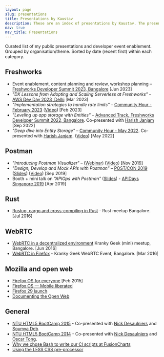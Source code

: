 ```yaml
---
layout: page
slug: presentations
title: Presentations by Kaustav
description: These are an index of presentations by Kaustav. The presentations are grouped thematically and sorted by date (recent first) within each category.
nav: true
nav_title: Presentations
---
```


Curated list of my public presentations and developer event enablement. Grouped by organisation/theme. Sorted by date (recent first) within each category.

## Freshworks

- Event enablement, content planning and review, workshop planning – [Freshworks Developer Summit 2023, Bangalore](https://www.freshworks.com/events/developer-summit-bangalore-2023/) [Jun 2023]
- _"DX Lessons from Adopting and Scaling Serverless at Freshworks"_ - [AWS Dev Day 2023, Delhi](https://pages.awscloud.com/dev-day-delhi-ty.html) [Mar 2023]
- _"Implementation strategies to handle rate limits"_ – [Community Hour - February 2023](https://community.freshworks.dev/t/community-hours-implementation-strategies-to-handle-rate-limits/8783) ([Video](https://www.youtube.com/watch?v=YNsGZG7oLa4)) [Feb 2023]
- _"Leveling up app storage with Entities"_ – [Advanced Track, Freshworks Developer Summit 2022, Bangalore](https://www.freshworks.com/events/developer-summit-bangalore-2022/). Co-presented with [Harish Janjam](https://www.linkedin.com/in/jharish/) [Sep 2022]
- _"Deep dive into Entity Storage"_ – [Community Hour - May 2022](https://community.freshworks.dev/t/community-hours-26th-may-2022-deep-dive-into-entity-storage/5875). Co-presented with [Harish Janjam](https://www.linkedin.com/in/jharish/). ([Video](https://www.youtube.com/watch?v=igT2Jt6hIpM)) [May 2022]

## Postman

- _"Introducing Postman Visualizer"_ – ([Webinar](https://www.postman.com/webinars/visualizer-webinar/)) ([Video](https://www.youtube.com/watch?v=nQNbdfKKQfc)) [Nov 2019]
- _"Design, Develop and Mock APIs with Postman"_ – [POST/CON 2019](https://community.postman.com/t/thinking-about-attending-post-con-2019/7306) ([Slides](https://noti.st/kaustavdm/jpSenb/design-develop-and-mock-apis-with-postman-workshop)) ([Video](https://www.youtube.com/watch?v=YtYFTIxTu1g)) [Sep 2019]
- Booth + mini talk on _"APIOps with Postman"_ ([Slides](https://kaustavdm.github.io/apiops-with-postman/)) - [APIDays Singapore 2019](https://www.apidays.global/singapore2019/) [Apr 2019]

## Rust

- [Rustup, cargo and cross-compiling in Rust](https://speakerdeck.com/kaustavdm/rustup-cargo-and-cross-compiling-in-rust) - Rust meetup Bangalore. [Jul 2016]

## WebRTC

- [WebRTC in a decentralized environment](https://speakerdeck.com/kaustavdm/webrtc-in-a-decentralized-environment) Kranky Geek (mini) meetup, Bangalore. [Jun 2016]
- [WebRTC in Firefox](https://speakerdeck.com/kaustavdm/webrtc-in-firefox-kranky-geek-bangalore) - Kranky Geek WebRTC Event, Bangalore. [Mar 2016]

## Mozilla and open web

- [Firefox OS for everyone](https://www.slideshare.net/kaustavdm/fxos-foreveryone) [Feb 2015]
- [Firefox OS &mdash; Mobile liberated](https://www.slideshare.net/kaustavdm/firefox-os-mobile-liberated)
- [Firefox 29 launch](https://kaustavdm.github.io/firefox-29-launch/)
- [Documenting the Open Web](https://slid.es/kaustavdm/documenting-the-open-web)

## General

- [NTU HTML5 BootCamp 2015](https://mozilla-ntu.github.io/slidesMay2015) - Co-presented with [Nick Desaulniers](https://twitter.com/lostoracle) and [Soumya Deb](https://twitter.com/debloper).
- [NTU HTML5 BootCamp 2014](https://mozilla-ntu.github.io/slides2014) - Co-presented with [Nick Desaulniers](https://twitter.com/lostoracle) and [Oscar Tong](https://twitter.com/oscartong).
- [Why we chose Bash to write our CI scripts at FusionCharts](https://kaustavdm.github.io/why-we-chose-bash/)
- [Using the LESS CSS pre-processor](https://kaustavdm.github.io/less-webcamp-presentation)

